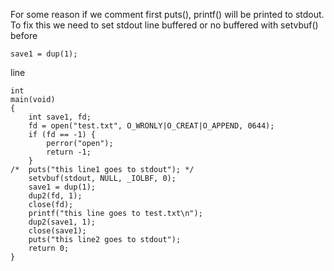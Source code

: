 For some reason if we comment first puts(),
printf() will be printed to stdout.  
To fix this we need to set stdout line buffered
or no buffered with setvbuf() before 
```
save1 = dup(1);
```
line

```
int
main(void)
{
	int save1, fd;
	fd = open("test.txt", O_WRONLY|O_CREAT|O_APPEND, 0644);
	if (fd == -1) {
		perror("open");
		return -1;
	}
/* 	puts("this line1 goes to stdout"); */
	setvbuf(stdout, NULL, _IOLBF, 0);
	save1 = dup(1);
	dup2(fd, 1);
	close(fd);
	printf("this line goes to test.txt\n");
	dup2(save1, 1);
	close(save1);
	puts("this line2 goes to stdout");
	return 0;
}
```
